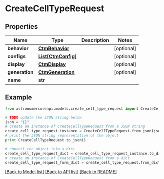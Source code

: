 # CreateCellTypeRequest


## Properties
Name | Type | Description | Notes
------------ | ------------- | ------------- | -------------
**behavior** | [**CtmBehavior**](CtmBehavior.md) |  | [optional] 
**configs** | [**List[CtmConfig]**](CtmConfig.md) |  | [optional] 
**display** | [**CtmDisplay**](CtmDisplay.md) |  | [optional] 
**generation** | [**CtmGeneration**](CtmGeneration.md) |  | [optional] 
**name** | **str** |  | 

## Example

```python
from astronomercoreapi.models.create_cell_type_request import CreateCellTypeRequest

# TODO update the JSON string below
json = "{}"
# create an instance of CreateCellTypeRequest from a JSON string
create_cell_type_request_instance = CreateCellTypeRequest.from_json(json)
# print the JSON string representation of the object
print CreateCellTypeRequest.to_json()

# convert the object into a dict
create_cell_type_request_dict = create_cell_type_request_instance.to_dict()
# create an instance of CreateCellTypeRequest from a dict
create_cell_type_request_form_dict = create_cell_type_request.from_dict(create_cell_type_request_dict)
```
[[Back to Model list]](../README.md#documentation-for-models) [[Back to API list]](../README.md#documentation-for-api-endpoints) [[Back to README]](../README.md)


